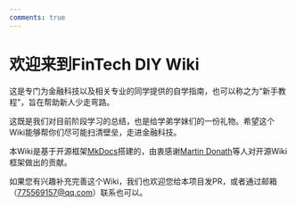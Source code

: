 ```yaml
---
comments: true
---
```

# 欢迎来到FinTech DIY Wiki

这是专门为金融科技以及相关专业的同学提供的自学指南，也可以称之为“新手教程”，旨在帮助新人少走弯路。

这既是我们对目前阶段学习的总结，也是给学弟学妹们的一份礼物。希望这个Wiki能够帮你们尽可能扫清壁垒，走进金融科技。

本Wiki是基于开源框架[MkDocs](https://www.mkdocs.org)搭建的，由衷感谢[Martin Donath](https://github.com/squidfunk)等人对开源Wiki框架做出的贡献。

如果您有兴趣补充完善这个Wiki，我们也欢迎您给本项目发PR，或者通过邮箱（775569157@qq.com）联系也可以。
